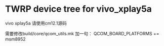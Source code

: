 # TWRP device tree for vivo_xplay5a
vivo xplay5a 请使用cm12.1源码

需要修改build/core/qcom_utils.mk 加一句：
QCOM_BOARD_PLATFORMS += msm8952
